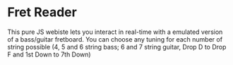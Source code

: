 # Fret Reader
This pure JS webiste lets you interact in real-time with a emulated version of a bass/guitar fretboard.
You can choose any tuning for each number of string possible (4, 5 and 6 string bass; 6 and 7 string guitar, Drop D to Drop F and 1st Down to 7th Down)
